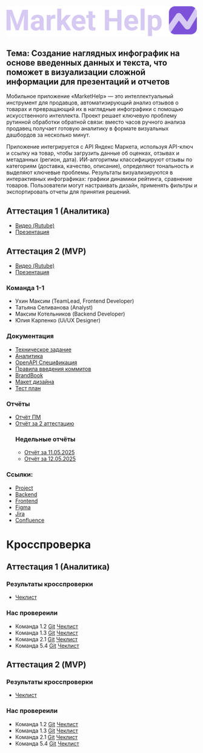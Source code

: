 ![Logo](./assets/full_logo.png)
## Тема: Создание наглядных инфографик на основе введенных данных и текста, что поможет в визуализации сложной информации для презентаций и отчетов 

Мобильное приложение «MarketHelp» — это интеллектуальный инструмент для продавцов, автоматизирующий анализ отзывов о товарах и превращающий их в наглядные инфографики с помощью искусственного интеллекта. Проект решает ключевую проблему рутинной обработки обратной связи: вместо часов ручного анализа продавец получает готовую аналитику в формате визуальных дашбордов за несколько минут.

Приложение интегрируется с API Яндекс Маркета, используя API-ключ и ссылку на товар, чтобы загрузить данные об оценках, отзывах и метаданных (регион, дата). ИИ-алгоритмы классифицируют отзывы по категориям (доставка, качество, описание), определяют тональность и выделяют ключевые проблемы. Результаты визуализируются в интерактивных инфографиках: графики динамики рейтинга, сравнение товаров. Пользователи могут настраивать дизайн, применять фильтры и экспортировать отчеты для принятия решений.

## Аттестация 1 (Аналитика)
- [Видео (Rutube)](https://rutube.ru/video/private/44dc271214a43081a8382b38785ab527/?p=Kou-u3-z3vuoIQlqXsDxmw)
- [Презентация](./presentation/presentation.pdf)

## Аттестация 2 (MVP)
- [Видео (Rutube)](https://rutube.ru/video/private/bc90921161aef40c8f13c25a702d785e/?p=0pmRmvnO1XuXcedqCl3yhw)
- [Презентация](./presentation/presentation_mvp.pdf)

### Команда 1-1
- Ухин Максим (TeamLead, Frontend Developer)
- Татьяна Селиванова (Analyst)
- Максим Котельников (Backend Developer)
- Юлия Карпенко (Ui/UX Designer)

### Документация

- [Техническое задание](./specification/Техническое_задание_1_команда_1_группа_.pdf)
- [Аналитика](./specification/analytics/Аналитика.pdf)
- [OpenAPI Спецификация](./specification/api/openapi.yaml)
- [Правила введения коммитов](./specification/commits/README.md)
- [BrandBook](./specification/design/BrandBook.pdf)
- [Макет дизайна](./specification/design/Design.pdf)
- [Тест план](./specification/analytics/Тест%20план.pdf)

### Отчёты
- [Отчёт ПМ](./reports/PM_Report_MVP.pdf)
- [Отчёт за 2 аттестацию](./reports/ATT2_Report.pdf)
    ### Недельные отчёты
    - [Отчёт за 11.05.2025](./reports/week_reports/MarketHelp_Report_11_05_2025.pdf)
    - [Отчёт за 12.05.2025](./reports/week_reports/MarketHelp_Report_21_05_2025.pdf)  

### Ссылки:

- [Project](https://graphontext.atlassian.net/wiki/spaces/SD/pages/15597719)
- [Backend](https://github.com/MarketHelp/MarketHelp-backend)
- [Frontend](https://gitlab.minecraftslaves.duckdns.org/graphontext/markethelp_frontend) 
- [Figma](https://www.figma.com/design/spvqYucZLlNEozJDRB8yiT/GraphOnText?node-id=108-2&p=f&t=UpqZ9vPsWXOu77cg-0) 
- [Jira](https://id.atlassian.com/invite/p/jira-software?id=UtTRx6orRA2rqglmETV3BQ) 
- [Confluence](https://id.atlassian.com/invite/p/confluence?id=AwSYj8QlTpC--Etq8glU3g)

# Кросспроверка
## Аттестация 1 (Аналитика)
### Результаты кросспроверки
- [Чеклист](./specification/check/ВГУ-ТП.%20Чеклист%201%20этап%201г1к%20-%20чеклист.pdf)

### Нас провереили
- Команда 1.2 [Git](https://github.com/progerg/Lawly) [Чеклист](https://github.com/progerg/Lawly/blob/master/documentation/checklist.pdf)
- Команда 1.3 [Git](https://github.com/Aleygv/Fishing_game/tree/main) [Чеклист](https://github.com/Aleygv/Fishing_game/blob/main/Documents/%D0%92%D0%93%D0%A3-%D0%A2%D0%9F.%20%D0%A7%D0%B5%D0%BA%D0%BB%D0%B8%D1%81%D1%82%201%20%D1%8D%D1%82%D0%B0%D0%BF%201%D0%B33%D0%BA%20-%20%D1%87%D0%B5%D0%BA%D0%BB%D0%B8%D1%81%D1%82.pdf)
- Команда 2.1 [Git](https://github.com/2group1team/VoiceChef) [Чеклист](https://github.com/2group1team/VoiceChef/blob/master/Documentation/%D0%92%D0%93%D0%A3-%D0%A2%D0%9F.%20%D0%A7%D0%B5%D0%BA%D0%BB%D0%B8%D1%81%D1%82%201%20%D1%8D%D1%82%D0%B0%D0%BF%202%D0%B31%D0%BA%20-%20%D1%87%D0%B5%D0%BA%D0%BB%D0%B8%D1%81%D1%82.pdf)
- Команда 5.4 [Git](https://github.com/TP-Jobsy) [Чеклист](https://github.com/TP-Jobsy/jobsy-docs/blob/main/Чеклист%201%20этап.pdf)

## Аттестация 2 (MVP)
### Результаты кросспроверки
- [Чеклист](./specification/check/ВГУ-ТП.%20Чеклист%202%20этап%201г1к.pdf)

### Нас провереили
- Команда 1.2 [Git](https://github.com/progerg/Lawly) [Чеклист](https://github.com/progerg/Lawly/blob/master/documentation/checklist-2.pdf)
- Команда 1.3 [Git](https://github.com/Aleygv/Fishing_game/tree/main) [Чеклист](https://github.com/Aleygv/Fishing_game/blob/main/Documents/%D0%A7%D0%B5%D0%BA-%D0%BB%D0%B8%D1%81%D1%82%202%D0%B9%20%D1%8D%D1%82%D0%B0%D0%BF.pdf)
- Команда 2.1 [Git](https://github.com/2group1team/VoiceChef) [Чеклист](https://github.com/2group1team/VoiceChef/blob/master/Documentation/%D0%A2%D0%9F.%20%D0%A7%D0%B5%D0%BA%D0%BB%D0%B8%D1%81%D1%82%202%20%D1%8D%D1%82%D0%B0%D0%BF%202%20%D0%B3%D1%80%D1%83%D0%BF%D0%BF%D0%B0%201%20%D0%BA%D0%BE%D0%BC%D0%B0%D0%BD%D0%B4%D0%B0.pdf)
- Команда 5.4 [Git](https://github.com/TP-Jobsy) [Чеклист](https://github.com/TP-Jobsy/jobsy-docs/blob/main/checklist/%D0%A7%D0%B5%D0%BA%D0%BB%D0%B8%D1%81%D1%82%202%20%D1%8D%D1%82%D0%B0%D0%BF.pdf)